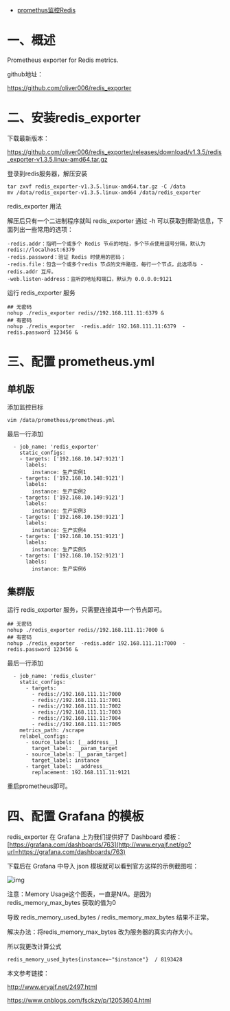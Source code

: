 - [promethus监控Redis](https://www.cnblogs.com/xiao987334176/p/12101496.html)



# 一、概述

Prometheus exporter for Redis metrics.

github地址：

https://github.com/oliver006/redis_exporter

# 二、安装redis_exporter

下载最新版本：

https://github.com/oliver006/redis_exporter/releases/download/v1.3.5/redis_exporter-v1.3.5.linux-amd64.tar.gz

 

登录到redis服务器，解压安装

```
tar zxvf redis_exporter-v1.3.5.linux-amd64.tar.gz -C /data
mv /data/redis_exporter-v1.3.5.linux-amd64 /data/redis_exporter
```

 

redis_exporter 用法

解压后只有一个二进制程序就叫 redis_exporter 通过 -h 可以获取到帮助信息，下面列出一些常用的选项：

```
-redis.addr：指明一个或多个 Redis 节点的地址，多个节点使用逗号分隔，默认为 redis://localhost:6379
-redis.password：验证 Redis 时使用的密码；
-redis.file：包含一个或多个redis 节点的文件路径，每行一个节点，此选项与 -redis.addr 互斥。
-web.listen-address：监听的地址和端口，默认为 0.0.0.0:9121
```

 

运行 redis_exporter 服务

```
## 无密码
nohup ./redis_exporter redis//192.168.111.11:6379 &
## 有密码
nohup ./redis_exporter  -redis.addr 192.168.111.11:6379  -redis.password 123456 &
```

 

# 三、配置 prometheus.yml

## 单机版

添加监控目标

```
vim /data/prometheus/prometheus.yml
```

最后一行添加

```
  - job_name: 'redis_exporter'
    static_configs:
    - targets: ['192.168.10.147:9121']
      labels:
        instance: 生产实例1
    - targets: ['192.168.10.148:9121']
      labels:
        instance: 生产实例2
    - targets: ['192.168.10.149:9121']
      labels:
        instance: 生产实例3
    - targets: ['192.168.10.150:9121']
      labels:
        instance: 生产实例4
    - targets: ['192.168.10.151:9121']
      labels:
        instance: 生产实例5
    - targets: ['192.168.10.152:9121']
      labels:
        instance: 生产实例6
```

 

## 集群版

运行 redis_exporter 服务，只需要连接其中一个节点即可。

```
## 无密码
nohup ./redis_exporter redis//192.168.111.11:7000 &
## 有密码
nohup ./redis_exporter  -redis.addr 192.168.111.11:7000  -redis.password 123456 &
```

 最后一行添加

```
  - job_name: 'redis_cluster'
    static_configs:
      - targets:
        - redis://192.168.111.11:7000
        - redis://192.168.111.11:7001
        - redis://192.168.111.11:7002
        - redis://192.168.111.11:7003
        - redis://192.168.111.11:7004
        - redis://192.168.111.11:7005
    metrics_path: /scrape
    relabel_configs:
      - source_labels: [__address__]
        target_label: __param_target
      - source_labels: [__param_target]
        target_label: instance
      - target_label: __address__
        replacement: 192.168.111.11:9121
```

 

重启prometheus即可。

 

# 四、配置 Grafana 的模板

redis_exporter 在 Grafana 上为我们提供好了 Dashboard 模板：[https://grafana.com/dashboards/763](http://www.eryajf.net/go?url=https://grafana.com/dashboards/763)

下载后在 Grafana 中导入 json 模板就可以看到官方这样的示例截图啦：

![img](https://img2018.cnblogs.com/i-beta/1341090/201912/1341090-20191226142608846-137569674.png)

 

注意：Memory Usage这个图表，一直是N/A。是因为redis_memory_max_bytes 获取的值为0

导致 redis_memory_used_bytes / redis_memory_max_bytes 结果不正常。

 

解决办法：将redis_memory_max_bytes 改为服务器的真实内存大小。

所以我更改计算公式

```
redis_memory_used_bytes{instance=~"$instance"}  / 8193428
```

 

本文参考链接：

http://www.eryajf.net/2497.html

https://www.cnblogs.com/fsckzy/p/12053604.html

